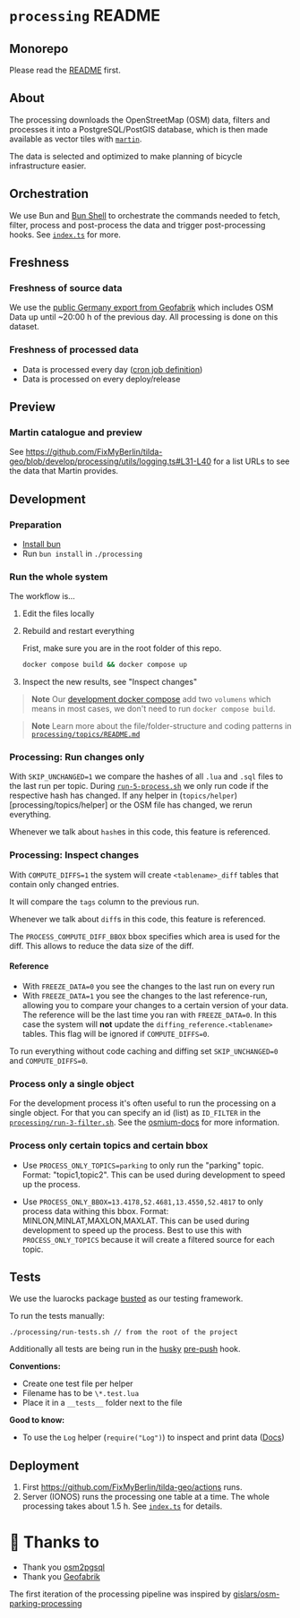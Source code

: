 # `processing` README

## Monorepo

Please read the [README](../README.md) first.

## About

The processing downloads the OpenStreetMap (OSM) data, filters and processes it into a PostgreSQL/PostGIS database, which is then made available as vector tiles with [`martin`](https://github.com/maplibre/martin).

The data is selected and optimized to make planning of bicycle infrastructure easier.

## Orchestration

We use Bun and [Bun Shell](https://bun.sh/docs/runtime/shell) to orchestrate the commands needed to fetch, filter, process and post-process the data and trigger post-processing hooks.
See [`index.ts`](./index.ts) for more.

## Freshness

### Freshness of source data

We use the [public Germany export from Geofabrik](https://download.geofabrik.de/europe/germany.html) which includes OSM Data up until ~20:00 h of the previous day. All processing is done on this dataset.

### Freshness of processed data

- Data is processed every day ([cron job definition](/.github/workflows/generate-tiles.yml#L3-L6))
- Data is processed on every deploy/release

## Preview

### Martin catalogue and preview

See https://github.com/FixMyBerlin/tilda-geo/blob/develop/processing/utils/logging.ts#L31-L40 for a list URLs to see the data that Martin provides.

## Development

### Preparation

- [Install bun](https://bun.sh/docs/installation)
- Run `bun install` in `./processing`

### Run the whole system

The workflow is…

1. Edit the files locally

2. Rebuild and restart everything

   Frist, make sure you are in the root folder of this repo.

   ```sh
   docker compose build && docker compose up
   ```

3. Inspect the new results, see "Inspect changes"

> **Note**
> Our [development docker compose](../docker-compose.override.yml) add two `volumens` which means in most cases, we don't need to run `docker compose build`.

> **Note**
> Learn more about the file/folder-structure and coding patterns in [`processing/topics/README.md`](/processing/topics/README.md)

### Processing: Run changes only

With `SKIP_UNCHANGED=1` we compare the hashes of all `.lua` and `.sql` files to the last run per topic.
During [`run-5-process.sh`](processing/run-5-process.sh) we only run code if the respective hash has changed.
If any helper in (`topics/helper`)[processing/topics/helper] or the OSM file has changed, we rerun everything.

Whenever we talk about `hash`es in this code, this feature is referenced.

### Processing: Inspect changes

With `COMPUTE_DIFFS=1` the system will create `<tablename>_diff` tables that contain only changed entries.

It will compare the `tags` column to the previous run.

Whenever we talk about `diff`s in this code, this feature is referenced.

The `PROCESS_COMPUTE_DIFF_BBOX` bbox specifies which area is used for the diff. This allows to reduce the data size of the diff.

#### Reference

- With `FREEZE_DATA=0` you see the changes to the last run on every run
- With `FREEZE_DATA=1` you see the changes to the last reference-run, allowing you to compare your changes to a certain version of your data. The reference will be the last time you ran with `FREEZE_DATA=0`. In this case the system will **not** update the `diffing_reference.<tablename>` tables. This flag will be ignored if `COMPUTE_DIFFS=0`.

To run everything without code caching and diffing set `SKIP_UNCHANGED=0` and `COMPUTE_DIFFS=0`.

### Process only a single object

For the development process it's often useful to run the processing on a single object.
For that you can specify an id (list) as `ID_FILTER` in the [`processing/run-3-filter.sh`](/processing/run-3-filter.sh).
See the [osmium-docs](https://docs.osmcode.org/osmium/latest/osmium-getid.html) for more information.

### Process only certain topics and certain bbox

- Use `PROCESS_ONLY_TOPICS=parking` to only run the "parking" topic.
  Format: "topic1,topic2".
  This can be used during development to speed up the process.

- Use `PROCESS_ONLY_BBOX=13.4178,52.4681,13.4550,52.4817` to only process data withing this bbox.
  Format: MINLON,MINLAT,MAXLON,MAXLAT.
  This can be used during development to speed up the process.
  Best to use this with `PROCESS_ONLY_TOPICS` because it will create a filtered source for each topic.

## Tests

We use the luarocks package [busted](https://lunarmodules.github.io/busted/) as our testing framework.

To run the tests manually:

```
./processing/run-tests.sh // from the root of the project
```

Additionally all tests are being run in the [husky](https://typicode.github.io/husky/) [pre-push](../app/.husky/pre-push) hook.

**Conventions:**

- Create one test file per helper
- Filename has to be `\*.test.lua`
- Place it in a `__tests__` folder next to the file

**Good to know:**

- To use the `Log` helper (`require("Log")`) to inspect and print data ([Docs](https://github.com/kikito/inspect.lua?tab=readme-ov-file#installation))

## Deployment

1. First https://github.com/FixMyBerlin/tilda-geo/actions runs.
2. Server (IONOS) runs the processing one table at a time.
   The whole processing takes about 1.5 h.
   See [`index.ts`](./index.ts) for details.

# 💛 Thanks to

- Thank you [osm2pgsql](https://osm2pgsql.org/)
- Thank you [Geofabrik](https://download.geofabrik.de/)

The first iteration of the processing pipeline was inspired by [gislars/osm-parking-processing](https://github.com/gislars/osm-parking-processing)
